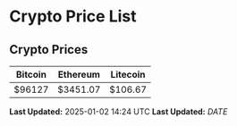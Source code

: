 # Crypto Price List

## Crypto Prices
| Bitcoin | Ethereum | Litecoin |
| ------- | -------- | -------- |
| $96127 | $3451.07 | $106.67 |
**Last Updated:** 2025-01-02 14:24 UTC
**Last Updated:** $DATE$
